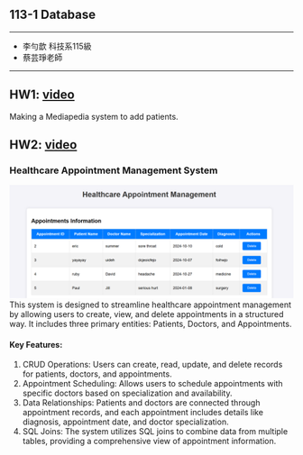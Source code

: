 ## 113-1 Database
* * *
* 李勻歆 科技系115級
* 蔡芸琤老師
* * *
## HW1: [video](https://youtu.be/Xrt6tGmi7aM)
Making a Mediapedia system to add patients.

## HW2: [video](https://youtu.be/Xrt6tGmi7aM)
### Healthcare Appointment Management System
![Healthcare Appointment Management Appointments Information](Healthcare.png)
This system is designed to streamline healthcare appointment management by allowing users to create, view, and delete appointments in a structured way. It includes three primary entities: Patients, Doctors, and Appointments.
#### Key Features:
1. CRUD Operations: Users can create, read, update, and delete records for patients, doctors, and appointments.
2. Appointment Scheduling: Allows users to schedule appointments with specific doctors based on specialization and availability.
3. Data Relationships: Patients and doctors are connected through appointment records, and each appointment includes details like diagnosis, appointment date, and doctor specialization.
4. SQL Joins: The system utilizes SQL joins to combine data from multiple tables, providing a comprehensive view of appointment information.
